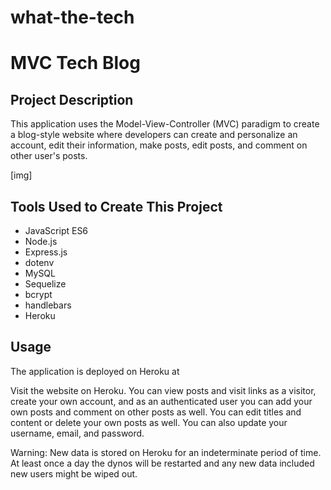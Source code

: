 # what-the-tech

# MVC Tech Blog

## Project Description
This application uses the Model-View-Controller (MVC) paradigm to create a blog-style website where developers can create and personalize an account, edit their information, make posts, edit posts, and comment on other user's posts.

[img]

## Tools Used to Create This Project
* JavaScript ES6
* Node.js
* Express.js
* dotenv
* MySQL
* Sequelize
* bcrypt
* handlebars
* Heroku

## Usage
The application is deployed on Heroku at 

Visit the website on Heroku. You can view posts and visit links as a visitor, create your own account, and as an authenticated user you can add your own posts and comment on other posts as well. You can edit titles and content or delete your own posts as well. You can also update your username, email, and password.

Warning: New data is stored on Heroku for an indeterminate period of time. At least once a day the dynos will be restarted and any new data included new users might be wiped out.
